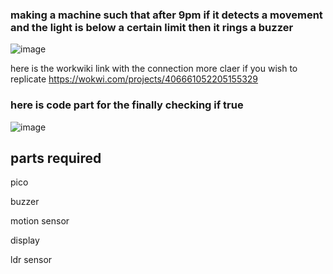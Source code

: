 ### making a machine such that after 9pm if it detects a movement and the light is below a certain limit then it rings a buzzer

![image](https://github.com/user-attachments/assets/fd63eff5-1761-4544-a275-f734d2289f15)


here is the workwiki link with the connection more claer if you wish to replicate
https://wokwi.com/projects/406661052205155329


### here is code part for the finally checking if true 
![image](https://github.com/user-attachments/assets/446081ad-5483-4116-900b-9079d1de0716)


## parts required
pico

buzzer

motion sensor

display

ldr sensor
